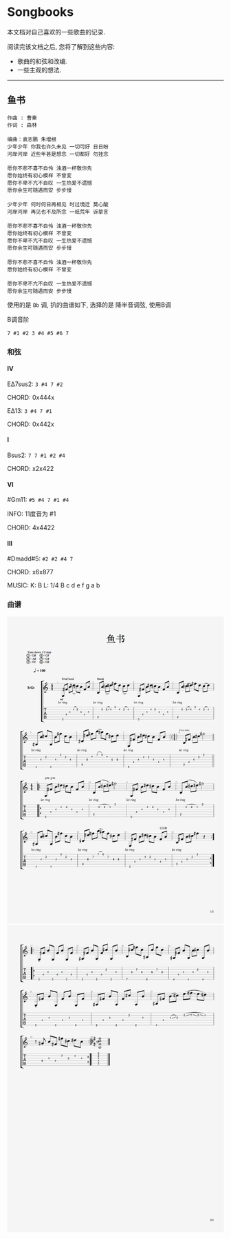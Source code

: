Songbooks
==========

本文档对自己喜欢的一些歌曲的记录.

阅读完该文档之后, 您将了解到这些内容:

* 歌曲的和弦和改编.
* 一些主观的想法.

--------------------------------------------------------

鱼书
----
```
作曲 : 曹秦
作词 : 森林

编曲：袁志鹏 朱增根
少年少年 你我也许久未见 一切可好 日日盼
河岸河岸 近些年甚是想念 一切都好 勿挂念

愿你不悲不喜不自怜 浊酒一杯敬你先
愿你始终有初心模样 不曾变
愿你不卑不亢不自叹 一生热爱不遗憾
愿你余生可随遇而安 步步慢

少年少年 何时何日再相见 时过境迁 莫心酸
河岸河岸 再见也不及所念 一纸荒年 诉挚言

愿你不悲不喜不自怜 浊酒一杯敬你先
愿你始终有初心模样 不曾变
愿你不卑不亢不自叹 一生热爱不遗憾
愿你余生可随遇而安 步步慢

愿你不悲不喜不自怜 浊酒一杯敬你先
愿你始终有初心模样 不曾变

愿你不卑不亢不自叹 一生热爱不遗憾
愿你余生可随遇而安 步步慢
```

使用的是 `Bb` 调, 扒的曲谱如下, 选择的是 降半音调弦, 使用B调

B调音阶

```
7 #1 #2 3 #4 #5 #6 7
```

### 和弦
#### IV
E∆7sus2: `3 #4 7 #2`

CHORD: 0x444x

E∆13: `3 #4 7 #1`

CHORD: 0x442x

#### I
Bsus2: `7 7 #1 #2 #4`

CHORD: x2x422

#### VI
\#Gm11: `#5 #4 7 #1 #4`

INFO: 11度音为 #1

CHORD: 4x4422

#### III
\#Dmadd#5: `#2 #2 #4 7`

CHORD: x6x877

MUSIC:
K: B
L: 1/4
B c d e f g a b

### 曲谱
![HotSpotHeapStructure](https://raw.githubusercontent.com/dengqinghua/roses/master/assets/images/鱼书-part1.png)
![HotSpotHeapStructure](https://raw.githubusercontent.com/dengqinghua/roses/master/assets/images/鱼书-part2.png)
